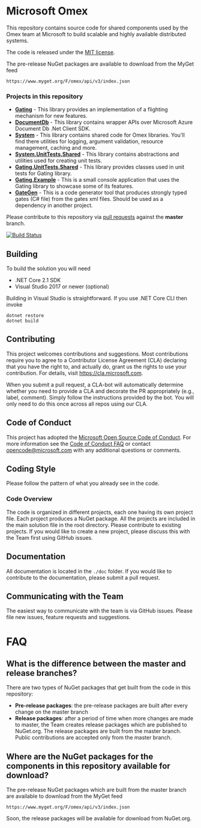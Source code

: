 # Microsoft Omex

This repository contains source code for shared components used by the Omex team at Microsoft to build scalable and highly available distributed systems.

The code is released under the [MIT license](https://github.com/microsoft/Omex/blob/master/LICENSE).

The pre-release NuGet packages are available to download from the MyGet feed

    https://www.myget.org/F/omex/api/v3/index.json

### Projects in this repository

* [__Gating__](https://github.com/microsoft/Omex/tree/master/src/Gating) - This library provides an implementation of a flighting mechanism for new features.
* [__DocumentDb__](https://github.com/microsoft/Omex/tree/master/src/DocumentDb) - This library contains wrapper APIs over Microsoft Azure Document Db .Net Client SDK.
* [__System__](https://github.com/microsoft/Omex/tree/master/src/System) - This library contains shared code for Omex libraries. You'll find there utilities for logging,
argument validation, resource management, caching and more.
* [__System.UnitTests.Shared__](https://github.com/microsoft/Omex/tree/master/src/System.UnitTests.Shared) - This library contains abstractions and utilities used for creating unit tests.
* [__Gating.UnitTests.Shared__](https://github.com/microsoft/Omex/tree/master/src/Gating.UnitTests.Shared) - This library provides classes used in unit tests for Gating library.
* [__Gating.Example__](https://github.com/microsoft/Omex/tree/master/src/Gating.Example) - This is a small console application that uses the Gating library to showcase some of its features.
* [__GateGen__](https://github.com/microsoft/Omex/tree/master/src/CodeGenerators/GateGen) - This is a code generator tool that produces strongly typed gates (C# file) from the gates xml files. Should be used as a dependency in another project.

Please contribute to this repository via [pull requests](https://github.com/Microsoft/Omex/pulls) against the __master__ branch.

[![Build Status](https://dev.azure.com/ms/Omex/_apis/build/status/Microsoft.Omex?branchName=master)](https://dev.azure.com/ms/Omex/_build/latest?definitionId=73&branchName=master)

## Building

To build the solution you will need

* .NET Core 2.1 SDK
* Visual Studio 2017 or newer (optional)

Building in Visual Studio is straightforward. If you use .NET Core CLI then invoke

    dotnet restore
    dotnet build

## Contributing

This project welcomes contributions and suggestions.  Most contributions require you to agree to a
Contributor License Agreement (CLA) declaring that you have the right to, and actually do, grant us
the rights to use your contribution. For details, visit https://cla.microsoft.com.

When you submit a pull request, a CLA-bot will automatically determine whether you need to provide
a CLA and decorate the PR appropriately (e.g., label, comment). Simply follow the instructions
provided by the bot. You will only need to do this once across all repos using our CLA.

## Code of Conduct

This project has adopted the [Microsoft Open Source Code of Conduct](https://opensource.microsoft.com/codeofconduct/).
For more information see the [Code of Conduct FAQ](https://opensource.microsoft.com/codeofconduct/faq/) or
contact [opencode@microsoft.com](mailto:opencode@microsoft.com) with any additional questions or comments.


## Coding Style
Please follow the pattern of what you already see in the code.

### Code Overview
The code is organized in different projects, each one having its own project file.
Each project produces a NuGet package.
All the projects are included in the main solution file in the root directory.
Please contribute to existing projects.
If you would like to create a new project, please discuss this with the Team first using GitHub issues.


## Documentation

All documentation is located in the `./doc` folder. If you would like to contribute to the documentation, please submit a pull request.

## Communicating with the Team
The easiest way to communicate with the team is via GitHub issues. Please file new issues, feature requests and suggestions.

# FAQ
## What is the difference between the master and release branches?
There are two types of NuGet packages that get built from the code in this repository:
* __Pre-release packages__: the pre-release packages are built after every change on the master branch
* __Release packages__: after a period of time when more changes are made to master, the Team creates release packages which are published to NuGet.org.
The release packages are built from the master branch. Public contributions are accepted only from the master branch.

## Where are the NuGet packages for the components in this repository available for download?
The pre-release NuGet packages which are built from the master branch are available to download from the MyGet feed

    https://www.myget.org/F/omex/api/v3/index.json


Soon, the release packages will be available for download from NuGet.org.


